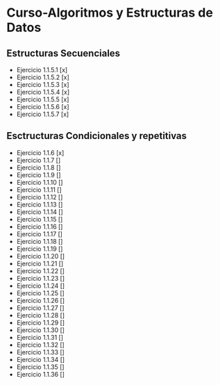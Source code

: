 # Curso-Algoritmos y Estructuras de Datos
## Estructuras Secuenciales
- Ejercicio 1.1.5.1 [x]
- Ejercicio 1.1.5.2 [x]
- Ejercicio 1.1.5.3 [x]
- Ejercicio 1.1.5.4 [x]
- Ejercicio 1.1.5.5 [x]
- Ejercicio 1.1.5.6 [x]
- Ejercicio 1.1.5.7 [x]

## Esctructuras Condicionales y repetitivas
- Ejercicio 1.1.6 [x]
- Ejercicio 1.1.7 []
- Ejercicio 1.1.8 []
- Ejercicio 1.1.9 []
- Ejercicio 1.1.10 []
- Ejercicio 1.1.11 []
- Ejercicio 1.1.12 []
- Ejercicio 1.1.13 []
- Ejercicio 1.1.14 []
- Ejercicio 1.1.15 []
- Ejercicio 1.1.16 []
- Ejercicio 1.1.17 []
- Ejercicio 1.1.18 []
- Ejercicio 1.1.19 []
- Ejercicio 1.1.20 []
- Ejercicio 1.1.21 []
- Ejercicio 1.1.22 []
- Ejercicio 1.1.23 []
- Ejercicio 1.1.24 []
- Ejercicio 1.1.25 []
- Ejercicio 1.1.26 []
- Ejercicio 1.1.27 []
- Ejercicio 1.1.28 []
- Ejercicio 1.1.29 []
- Ejercicio 1.1.30 []
- Ejercicio 1.1.31 []
- Ejercicio 1.1.32 []
- Ejercicio 1.1.33 []
- Ejercicio 1.1.34 []
- Ejercicio 1.1.35 []
- Ejercicio 1.1.36 []
